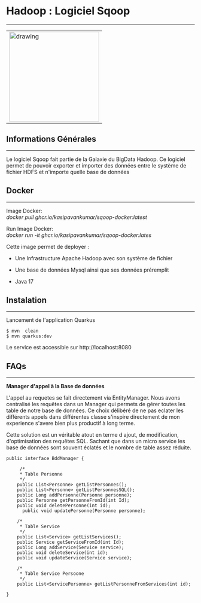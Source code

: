 ﻿## <h1>Hadoop : Logiciel Sqoop</h1>
***
<table><tr>
  <td><img src="https://github.com/user-attachments/assets/62ab5754-1b98-4a7f-9059-9f434548bea7" alt="drawing" height="240px"/></td>
</tr></table>

## Informations Générales
***
Le logiciel Sqoop fait partie de la Galaxie du BigData Hadoop.
Ce logiciel permet de pouvoir exporter et importer des données entre le système de fichier HDFS et n'importe quelle base de données

## Docker
***
Image Docker:<br/>
*docker pull ghcr.io/kasipavankumar/sqoop-docker:latest*<br/>

Run Image Docker:<br/>
*docker run -it ghcr.io/kasipavankumar/sqoop-docker:lates*<br/>

Cette image permet de deployer :
* Une Infrastructure Apache Hadoop avec son système de fichier
* Une base de données Mysql ainsi que ses données préremplit

* Java 17
## Instalation
***
Lancement de l'application Quarkus<br>
```
$ mvn  clean
$ mvn quarkus:dev
```
Le service est accessible sur http://localhost:8080

## FAQs
***
**Manager d'appel à la Base de données**

L'appel au requetes se fait directement via EntityManager.
Nous avons centralisé les requêtes dans un Manager qui permets de gérer toutes les table de notre base de données.
Ce choix délibéré de ne pas eclater les différents appels dans différentes classe s'inspire directement de mon experience s'avere bien plus productif à long terme.

Cette solution est un véritable atout en terme d ajout, de modification, d'optimisation des requêtes SQL. 
Sachant que dans un micro service les base de données sont souvent éclatés et le nombre de table assez réduite.

```
public interface BddManager {
    
     /*
     * Table Personne
     */
    public List<Personne> getListPersonnes();
    public List<Personne> getListPersonnesSQL();
    public Long addPersonne(Personne personne);
    public Personne getPersonneFromId(int Id);
    public void deletePersonne(int id);
	  public void updatePersonne(Personne personne);
	
    /*
     * Table Service
     */
    public List<Service> getListServices();
    public Service getServiceFromId(int Id);
    public Long addService(Service service);
    public void deleteService(int id);
    public void updateService(Service service);

    /*
     * Table Service Persoone
     */
    public List<ServicePersonne> getListPersonneFromServices(int id);

}
```



